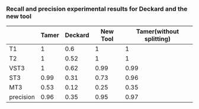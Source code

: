 
### Recall and precision experimental results for Deckard and the new tool 

|           | Tamer | Deckard | New Tool | Tamer(without splitting) |
| --------- | ----- | ------- | -------- | ------------------------ |
| T1        | 1     | 0.6     | 1        | 1                        |
| T2        | 1     | 0.52    | 1        | 1                        |
| VST3      | 1     | 0.62    | 0.99     | 0.99                     |
| ST3       | 0.99  | 0.31    | 0.73     | 0.96                     |
| MT3       | 0.53  | 0.12    | 0.25     | 0.35                     |
| precision | 0.96  | 0.35    | 0.95     | 0.97                     |
